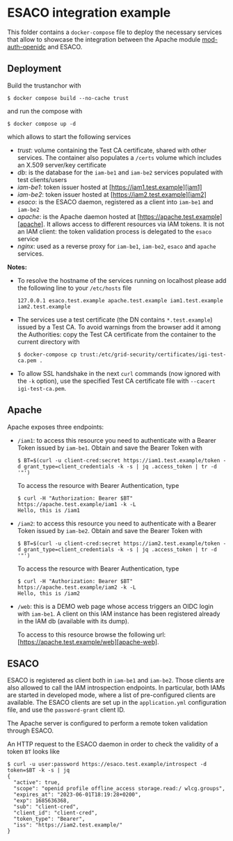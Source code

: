 # ESACO integration example

This folder contains a `docker-compose` file to deploy the
necessary services that allow to showcase the integration between
the Apache module [mod-auth-openidc][mod-auth-openidc] and ESACO.

## Deployment

Build the trustanchor with

```
$ docker compose build --no-cache trust
```

and run the compose with

```
$ docker compose up -d
```

which allows to start the following services

* _trust_: volume containing the Test CA certificate, shared with other services. The container also populates a `/certs` volume which includes an X.509 server/key certificate
* _db_: is the database for the `iam-be1` and `iam-be2` services populated with test clients/users
* _iam-be1_: token issuer hosted at [https://iam1.test.example][iam1]
* _iam-be2_: token issuer hosted at [https://iam2.test.example][iam2]
* _esaco_: is the ESACO daemon, registered as a client into `iam-be1` and `iam-be2`
* _apache_: is the Apache daemon hosted at [https://apache.test.example][apache]. It allows access to different resources via IAM tokens. It is not an IAM client: the token validation process is delegated to the `esaco` service
* _nginx_: used as a reverse proxy for `iam-be1`, `iam-be2`, `esaco` and `apache` services.

__Notes:__
* To resolve the hostname of the services running on localhost please add the following line to your `/etc/hosts` file

  ```
  127.0.0.1	esaco.test.example apache.test.example iam1.test.example iam2.test.example
  ```
* The services use a test certificate (the DN contains `*.test.example`) issued by a Test CA. To avoid warnings from the browser add it among the Authorities: copy the Test CA certificate from the container to the current directory with

  ```
  $ docker-compose cp trust:/etc/grid-security/certificates/igi-test-ca.pem .
  ```
* To allow SSL handshake in the next `curl` commands (now ignored with the `-k` option), use the specified Test CA certificate file with `--cacert igi-test-ca.pem`.

## Apache

Apache exposes three endpoints:

* `/iam1`: to access this resource you need to authenticate with a Bearer Token issued by `iam-be1`. Obtain and save the Bearer Token with

  ```
  $ BT=$(curl -u client-cred:secret https://iam1.test.example/token -d grant_type=client_credentials -k -s | jq .access_token | tr -d '"')
  ```

  To access the resource with Bearer Authentication, type

  ```
  $ curl -H "Authorization: Bearer $BT" https://apache.test.example/iam1 -k -L
  Hello, this is /iam1
  ```

* `/iam2`: to access this resource you need to authenticate with a Bearer Token issued by `iam-be2`. Obtain and save the Bearer Token with

  ```
  $ BT=$(curl -u client-cred:secret https://iam2.test.example/token -d grant_type=client_credentials -k -s | jq .access_token | tr -d '"')
  ```

  To access the resource with Bearer Authentication, type

  ```
  $ curl -H "Authorization: Bearer $BT" https://apache.test.example/iam2 -k -L
  Hello, this is /iam2
  ```

* `/web`: this is a DEMO web page whose access triggers an OIDC login with `iam-be1`. A client on this IAM instance has been registered already in the IAM db (available with its dump).

  To access to this resource browse the following url: [https://apache.test.example/web][apache-web].

## ESACO

ESACO is registered as client both in `iam-be1` and `iam-be2`. Those clients are also allowed to call the IAM introspection endpoints. In particular, both IAMs are started in developed mode, where a list of pre-configured clients are available. The ESACO clients are set up in the `application.yml` configuration file, and use the `password-grant` client ID.

The Apache server is configured to perform a remote token validation through ESACO.

An HTTP request to the ESACO daemon in order to check the validity of a token `BT` looks like

```
$ curl -u user:password https://esaco.test.example/introspect -d token=$BT -k -s | jq
{
  "active": true,
  "scope": "openid profile offline_access storage.read:/ wlcg.groups",
  "expires_at": "2023-06-01T18:19:28+0200",
  "exp": 1685636368,
  "sub": "client-cred",
  "client_id": "client-cred",
  "token_type": "Bearer",
  "iss": "https://iam2.test.example/"
}
```

[mod-auth-openidc]: https://github.com/OpenIDC/mod_auth_openidc
[iam1]: https://iam1.test.example
[iam2]: https://iam2.test.example
[apache]: https://apache.test.example
[apache-web]: https://apache.test.example/web